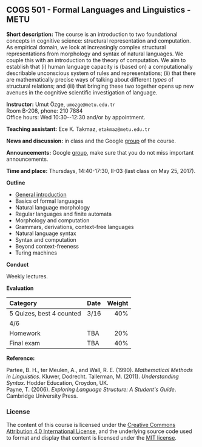 COGS 501 - Formal Languages and Linguistics - METU 
-------------------------------------------------------

**Short description:** The course is an introduction to two foundational concepts in cognitive science: structural representation and computation. As empirical domain, we look at increasingly complex structural representations from morphology and syntax of natural languages. We couple this with an introduction to the theory of computation. We aim to establish that (i) human language capacity is (based on) a computationally describable unconscious system of rules and representations; (ii) that there are mathematically precise ways of talking about different *types* of structural relations; and (iii) that bringing these two together opens up new avenues in the cognitive scientific investigation of language.

**Instructor:** Umut Özge, `umozge@metu.edu.tr`  
 Room B-208, phone: 210 7884  
 Office hours: Wed 10:30--12:30 and/or by appointment.

**Teaching assistant:** Ece K. Takmaz, `etakmaz@metu.edu.tr`

**News and discussion:** in class and the Google
[group](https://groups.google.com/forum/#!forum/metu-cogs-501-linguistics-and-formal-languages)
of the course. 

**Announcements:** Google [group](https://groups.google.com/forum/#!forum/metu-cogs-501-linguistics-and-formal-languages), make sure that you do not miss important announcements.

**Time and place:** Thursdays, 14:40-17:30, II-03 (last class on May 25, 2017).

**Outline**

- [General introduction](https://github.com/umutozge/cogs501/blob/master/notes/00_cogs501-general-introduction.pdf)
- Basics of formal languages
- Natural language morphology
- Regular languages and finite automata
- Morphology and computation
- Grammars, derivations, context-free languages
- Natural language syntax
- Syntax and computation
- Beyond context-freeness
- Turing machines   

**Conduct**

Weekly lectures.

**Evaluation**

|Category| Date | Weight |
:---|:---|---:
5 Quizes, best 4 counted  | 3/16 | 40%
 | 4/6 |   
Homework  | TBA | 20%
Final exam | TBA | 40%





**Reference:**

Partee, B. H., ter Meulen, A., and Wall, R. E. (1990). *Mathematical Methods in Linguistics*. Kluwer, Dodrecht.
Tallerman, M. (2011). *Understanding Syntax*. Hodder Education, Croydon, UK.  
Payne, T. (2006). *Exploring Language Structure: A Student's Guide*.  Cambridge University Press.  


### License

The content of this course is licensed under the [Creative Commons Attribution 4.0 International License](https://creativecommons.org/licenses/by/4.0/), and the underlying source code used to format and display that content is licensed under the [MIT license](http://opensource.org/licenses/mit-license.php).
